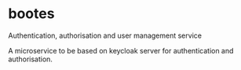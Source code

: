 # bootes
Authentication, authorisation and user management service

A microservice to be based on keycloak server for authentication and authorisation.
